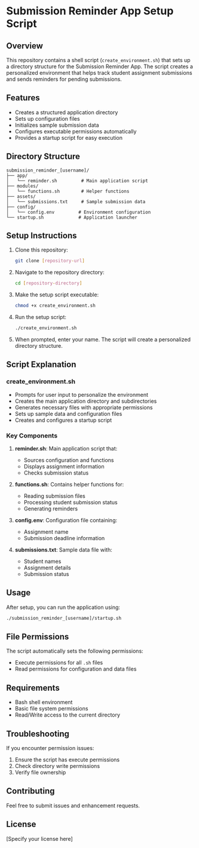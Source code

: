 # Submission Reminder App Setup Script

## Overview
This repository contains a shell script (`create_environment.sh`) that sets up a directory structure for the Submission Reminder App. The script creates a personalized environment that helps track student assignment submissions and sends reminders for pending submissions.

## Features
- Creates a structured application directory
- Sets up configuration files
- Initializes sample submission data
- Configures executable permissions automatically
- Provides a startup script for easy execution

## Directory Structure
```
submission_reminder_[username]/
├── app/
│   └── reminder.sh         # Main application script
├── modules/
│   └── functions.sh        # Helper functions
├── assets/
│   └── submissions.txt     # Sample submission data
├── config/
│   └── config.env         # Environment configuration
└── startup.sh             # Application launcher
```

## Setup Instructions

1. Clone this repository:
   ```bash
   git clone [repository-url]
   ```

2. Navigate to the repository directory:
   ```bash
   cd [repository-directory]
   ```

3. Make the setup script executable:
   ```bash
   chmod +x create_environment.sh
   ```

4. Run the setup script:
   ```bash
   ./create_environment.sh
   ```

5. When prompted, enter your name. The script will create a personalized directory structure.

## Script Explanation

### create_environment.sh
- Prompts for user input to personalize the environment
- Creates the main application directory and subdirectories
- Generates necessary files with appropriate permissions
- Sets up sample data and configuration files
- Creates and configures a startup script

### Key Components
1. **reminder.sh**: Main application script that:
   - Sources configuration and functions
   - Displays assignment information
   - Checks submission status

2. **functions.sh**: Contains helper functions for:
   - Reading submission files
   - Processing student submission status
   - Generating reminders

3. **config.env**: Configuration file containing:
   - Assignment name
   - Submission deadline information

4. **submissions.txt**: Sample data file with:
   - Student names
   - Assignment details
   - Submission status

## Usage
After setup, you can run the application using:
```bash
./submission_reminder_[username]/startup.sh
```

## File Permissions
The script automatically sets the following permissions:
- Execute permissions for all `.sh` files
- Read permissions for configuration and data files

## Requirements
- Bash shell environment
- Basic file system permissions
- Read/Write access to the current directory

## Troubleshooting
If you encounter permission issues:
1. Ensure the script has execute permissions
2. Check directory write permissions
3. Verify file ownership

## Contributing
Feel free to submit issues and enhancement requests.

## License
[Specify your license here]
